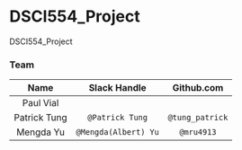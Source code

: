 # DSCI554_Project
DSCI554_Project


### Team

| Name  | Slack Handle | Github.com |
| :------: | :---: | :----------: | 
| Paul Vial | |||
| Patrick Tung | `@Patrick Tung` | `@tung_patrick` |
| Mengda Yu | `@Mengda(Albert) Yu` | `@mru4913` |

